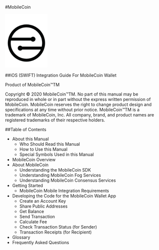 #MobileCoin

![MobileCoin logo](images/mobilecoin-logo.png)

##iOS (SWIFT) Integration Guide For MobileCoin Wallet

Product of
MobileCoin™TM

Copyright © 2020 MobileCoin™TM. No part of this manual may be reproduced in whole or in part without the express written permission of MobileCoin. MobileCoin reserves the right to change product design and specifications at any time without prior notice. MobileCoin™TM is a trademark of MobileCoin, Inc. All company, brand, and product names are registered trademarks of their respective holders.

##Table of Contents

* About this Manual
  * Who Should Read this Manual
  * How to Use this Manual
  * Special Symbols Used in this Manual
* MobileCoin Overview
* About MobileCoin
  * Understanding the MobileCoin SDK
  * Understanding MobileCoin Fog Services
  * Understanding MobileCoin Consensus Services
* Getting Started
  * MobileCoin Mobile Integration Requirements
* Developing the Code for the MobileCoin Wallet App
  * Create an Account Key
  * Share Public Addresses
  * Get Balance
  * Send Transaction
  * Calculate Fee
  * Check Transaction Status (for Sender)
  * Transaction Receipts (for Recipient)
* Glossary
* Frequently Asked Questions

